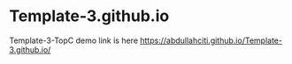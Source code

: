 # Template-3.github.io
Template-3-TopC
demo link is here 
https://abdullahciti.github.io/Template-3.github.io/
